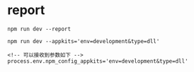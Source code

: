 # report

~~~
npm run dev --report
~~~

~~~
npm run dev --appkits='env=development&type=dll'

<!-- 可以接收到参数如下 -->
process.env.npm_config_appkits='env=development&type=dll'
~~~
